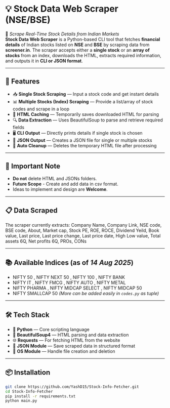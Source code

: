 # 💡 Stock Data Web Scraper (NSE/BSE)  
🚀 *Scrape Real-Time Stock Details from Indian Markets*  
**Stock Data Web Scraper** is a Python-based CLI tool that fetches **financial details** of Indian stocks listed on **NSE** and **BSE** by scraping data from **screener.in**. The scraper accepts either a **single stock** or an **array of stocks** from an index, downloads the HTML, extracts required information, and outputs it in **CLI or JSON format**.

---

## 🔧 Features
- 📥 **Single Stock Scraping** — Input a stock code and get instant details  
- 📊 **Multiple Stocks (Index) Scraping** — Provide a list/array of stock codes and scrape in a loop  
- 💾 **HTML Caching** — Temporarily saves downloaded HTML for parsing  
- 🔍 **Data Extraction** — Uses BeautifulSoup to parse and retrieve required fields  
- 🖥️ **CLI Output** — Directly prints details if single stock is chosen  
- 📂 **JSON Output** — Creates a JSON file for single or multiple stocks  
- 🧹 **Auto Cleanup** — Deletes the temporary HTML file after processing  

---

## 📌 Important Note
- **Do not** delete HTML and JSONs folders.
- **Future Scope** - Create and add data in csv format.
- Ideas to implement and design are **Welcome**.  

---

## 📋 Data Scraped
The scraper currently extracts:
Company Name, Company Link, NSE code, BSE code, About, Market cap, Stock PE, ROE, ROCE, Dividend Yeild, Book value,
Last price, Last price change, Last price date, High Low value, Total assets 6Q, Net profits 6Q, PROs, CONs  

---

## 📚 Available Indices (as of *14 Aug 2025*)
- NIFTY 50 , NIFTY NEXT 50 , NIFTY 100 , NIFTY BANK  
- NIFTY IT , NIFTY FMCG , NIFTY AUTO , NIFTY METAL  
- NIFTY PHARMA , NIFTY MIDCAP SELECT , NIFTY MIDCAP 50
- NIFTY SMALLCAP 50
*(More can be added easily in `codes.py` as tuple)*  

---

## 🛠️ Tech Stack
- 🐍 **Python** — Core scripting language  
- 🍲 **BeautifulSoup4** — HTML parsing and data extraction  
- 🌐 **Requests** — For fetching HTML from the website  
- 📂 **JSON Module** — Save scraped data in structured format  
- 🧹 **OS Module** — Handle file creation and deletion  

---

## 📦 Installation
```bash
git clone https://github.com/YashD15/Stock-Info-Fetcher.git
cd Stock-Info-Fetcher
pip install -r requirements.txt
python main.py